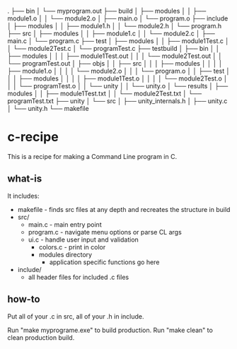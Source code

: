.
├── bin
│   └── myprogram.out
├── build
│   ├── modules
│   │   ├── module1.o
│   │   └── module2.o
│   ├── main.o
│   └── program.o
├── include
│   ├── modules
│   │   ├── module1.h
│   │   └── module2.h 
│   └── program.h
├── src
│   ├── modules
│   │   ├── module1.c
│   │   └── module2.c
│   ├── main.c
│   └── program.c
├── test
│   ├── modules
│   │   ├── module1Test.c
│   │   └── module2Test.c
│   └── programTest.c
├── testbuild
│   ├── bin
│   │   ├── modules
│   │   │   ├── module1Test.out
│   │   │   └── module2Test.out
│   │   └── programTest.out
│   ├── objs
│   │   ├── src
│   │   │   ├── modules
│   │   │   │   ├── module1.o
│   │   │   │   └── module2.o
│   │   │   └── program.o
│   │   ├── test
│   │   │   ├── modules
│   │   │   │   ├── module1Test.o
│   │   │   │   └── module2Test.o
│   │   │   └── programTest.o
│   │   └── unity
│   │       └── unity.o
│   └── results
│       ├── modules
│       │   ├── module1Test.txt
│       │   └── module2Test.txt
│       └── programTest.txt
├── unity
│   └── src
│       ├── unity_internals.h
│       ├── unity.c
│       └── unity.h
└── makefile


# c-recipe
This is a recipe for making a Command Line program in C.

## what-is
It includes:
* makefile - finds src files at any depth and recreates the structure in build
* src/
   * main.c - main entry point
   * program.c - navigate menu options or parse CL args
   * ui.c - handle user input and validation
        * colors.c - print in color
        * modules directory
            * application specific functions go here
* include/
  * all header files for included .c files


## how-to
Put all of your .c in src, all of your .h in include.



Run "make myprograme.exe" to build production.
Run "make clean" to clean production build.
